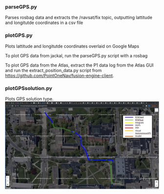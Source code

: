 ### parseGPS.py

Parses rosbag data and extracts the /navsat/fix topic, outputting lattitude and longitutde coordinates in a csv file

### plotGPS.py

Plots lattitude and longitutde coordinates overlaid on Google Maps

To plot GPS data from jackal, run the parseGPS.py script with a rosbag

To plot GPS data from the Atlas, extract the P1 data log from the Atlas GUI and run the extract_position_data.py script from https://github.com/PointOneNav/fusion-engine-client.

### plotGPSsolution.py

Plots GPS solution type. 
![Image of GPS](https://github.com/lindsey-woo/ASL-Spring-2021/blob/main/GPS/images/GPS%20solution.JPG)
